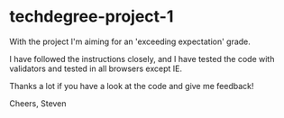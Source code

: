 # techdegree-project-1

With the project I'm aiming for an 'exceeding expectation' grade.

I have followed the instructions closely, and I have tested the code with validators and tested in all browsers except IE. 

Thanks a lot if you have a look at the code and give me feedback!

Cheers,
Steven
